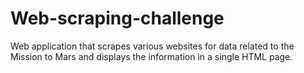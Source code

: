 # Web-scraping-challenge
Web application that scrapes various websites for data related to the Mission to Mars and displays the information in a single HTML page.
